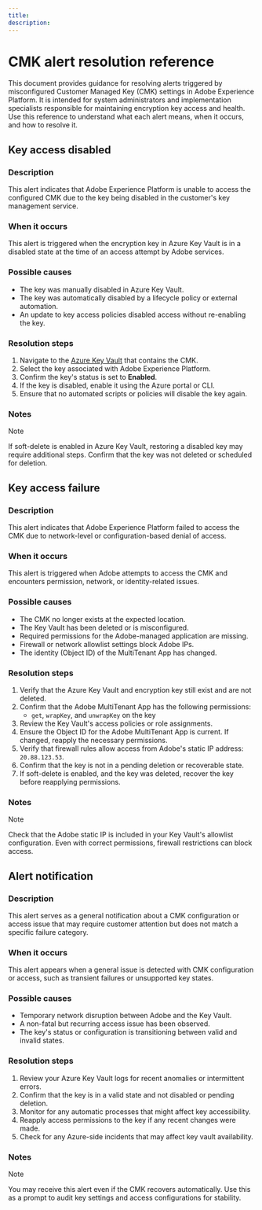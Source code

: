 ```yaml
---
title:
description:
---
```

# CMK alert resolution reference

This document provides guidance for resolving alerts triggered by misconfigured Customer Managed Key (CMK) settings in Adobe Experience Platform. It is intended for system administrators and implementation specialists responsible for maintaining encryption key access and health. Use this reference to understand what each alert means, when it occurs, and how to resolve it.

## Key access disabled

### Description

This alert indicates that Adobe Experience Platform is unable to access the configured CMK due to the key being disabled in the customer's key management service.

### When it occurs

This alert is triggered when the encryption key in Azure Key Vault is in a disabled state at the time of an access attempt by Adobe services.

### Possible causes

- The key was manually disabled in Azure Key Vault.
- The key was automatically disabled by a lifecycle policy or external automation.
- An update to key access policies disabled access without re-enabling the key.

### Resolution steps

1. Navigate to the [Azure Key Vault](https://portal.azure.com/) that contains the CMK.
2. Select the key associated with Adobe Experience Platform.
3. Confirm the key's status is set to **Enabled**.
4. If the key is disabled, enable it using the Azure portal or CLI.
5. Ensure that no automated scripts or policies will disable the key again.

### Notes

>[!NOTE]
>
>If soft-delete is enabled in Azure Key Vault, restoring a disabled key may require additional steps. Confirm that the key was not deleted or scheduled for deletion.

<!--  -->

## Key access failure

### Description

This alert indicates that Adobe Experience Platform failed to access the CMK due to network-level or configuration-based denial of access.

### When it occurs

This alert is triggered when Adobe attempts to access the CMK and encounters permission, network, or identity-related issues.

### Possible causes

- The CMK no longer exists at the expected location.
- The Key Vault has been deleted or is misconfigured.
- Required permissions for the Adobe-managed application are missing.
- Firewall or network allowlist settings block Adobe IPs.
- The identity (Object ID) of the MultiTenant App has changed.

### Resolution steps

1. Verify that the Azure Key Vault and encryption key still exist and are not deleted.
2. Confirm that the Adobe MultiTenant App has the following permissions:
   - `get`, `wrapKey`, and `unwrapKey` on the key
3. Review the Key Vault's access policies or role assignments.
4. Ensure the Object ID for the Adobe MultiTenant App is current. If changed, reapply the necessary permissions.
5. Verify that firewall rules allow access from Adobe's static IP address: `20.88.123.53`.
6. Confirm that the key is not in a pending deletion or recoverable state.
7. If soft-delete is enabled, and the key was deleted, recover the key before reapplying permissions.

### Notes

>[!NOTE]
>
>Check that the Adobe static IP is included in your Key Vault's allowlist configuration. Even with correct permissions, firewall restrictions can block access.

<!--  -->

## Alert notification

### Description

This alert serves as a general notification about a CMK configuration or access issue that may require customer attention but does not match a specific failure category.

### When it occurs

This alert appears when a general issue is detected with CMK configuration or access, such as transient failures or unsupported key states.

### Possible causes

- Temporary network disruption between Adobe and the Key Vault.
- A non-fatal but recurring access issue has been observed.
- The key's status or configuration is transitioning between valid and invalid states.

### Resolution steps

1. Review your Azure Key Vault logs for recent anomalies or intermittent errors.
2. Confirm that the key is in a valid state and not disabled or pending deletion.
3. Monitor for any automatic processes that might affect key accessibility.
4. Reapply access permissions to the key if any recent changes were made.
5. Check for any Azure-side incidents that may affect key vault availability.

### Notes

>[!NOTE]
>
>You may receive this alert even if the CMK recovers automatically. Use this as a prompt to audit key settings and access configurations for stability.

